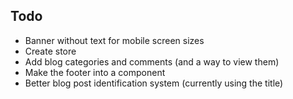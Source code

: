 ## Todo

- Banner without text for mobile screen sizes
- Create store
- Add blog categories and comments (and a way to view them)
- Make the footer into a component
- Better blog post identification system (currently using the title)
